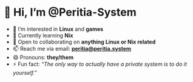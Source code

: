 # 👋 Hi, I’m @Peritia-System

- 👀 I’m interested in **Linux** and **games**
- 🌱 Currently learning **Nix**
- 💞️ Open to collaborating on **anything Linux or Nix related**
- 📫 Reach me via email: **peritia@peritia.system**
- 😄 Pronouns: **they/them**
- ⚡ Fun fact: _“The only way to actually have a private system is to do it yourself.”_


<!---
Peritia-System/Peritia-System is a ✨ special ✨ repository because its `README.md` (this file) appears on your GitHub profile.
You can click the Preview link to take a look at your changes.
--->
